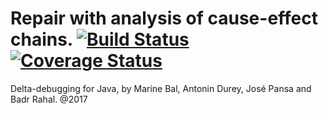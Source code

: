 # Repair with analysis of cause-effect chains. [![Build Status](https://travis-ci.org/rbadr/analysis-of-cause-effect-chains.svg?branch=master)](https://travis-ci.org/rbadr/analysis-of-cause-effect-chains) [![Coverage Status](https://coveralls.io/repos/github/Mama59/CauseEffectChain/badge.svg)](https://coveralls.io/github/Mama59/CauseEffectChain)

Delta-debugging for Java, by Marine Bal, Antonin Durey, José Pansa and Badr Rahal. @2017